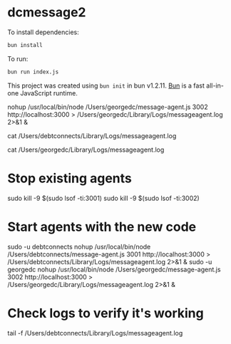 # dcmessage2

To install dependencies:

```bash
bun install
```

To run:

```bash
bun run index.js
```

This project was created using `bun init` in bun v1.2.11. [Bun](https://bun.sh) is a fast all-in-one JavaScript runtime.


nohup /usr/local/bin/node /Users/georgedc/message-agent.js 3002 http://localhost:3000 > /Users/georgedc/Library/Logs/messageagent.log 2>&1 &

cat /Users/debtconnects/Library/Logs/messageagent.log

cat /Users/georgedc/Library/Logs/messageagent.log



# Stop existing agents
sudo kill -9 $(sudo lsof -ti:3001)
sudo kill -9 $(sudo lsof -ti:3002)

# Start agents with the new code
sudo -u debtconnects nohup /usr/local/bin/node /Users/debtconnects/message-agent.js 3001 http://localhost:3000 > /Users/debtconnects/Library/Logs/messageagent.log 2>&1 &
sudo -u georgedc nohup /usr/local/bin/node /Users/georgedc/message-agent.js 3002 http://localhost:3000 > /Users/georgedc/Library/Logs/messageagent.log 2>&1 &

# Check logs to verify it's working
tail -f /Users/debtconnects/Library/Logs/messageagent.log